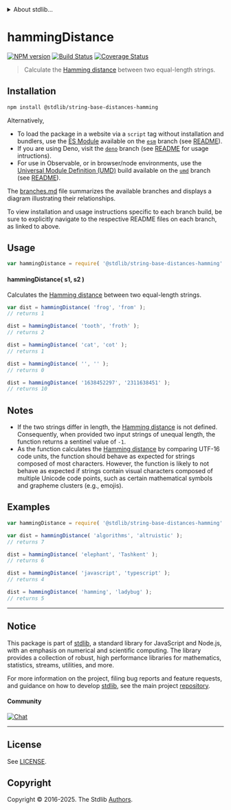 <!--

@license Apache-2.0

Copyright (c) 2023 The Stdlib Authors.

Licensed under the Apache License, Version 2.0 (the "License");
you may not use this file except in compliance with the License.
You may obtain a copy of the License at

   http://www.apache.org/licenses/LICENSE-2.0

Unless required by applicable law or agreed to in writing, software
distributed under the License is distributed on an "AS IS" BASIS,
WITHOUT WARRANTIES OR CONDITIONS OF ANY KIND, either express or implied.
See the License for the specific language governing permissions and
limitations under the License.

-->


<details>
  <summary>
    About stdlib...
  </summary>
  <p>We believe in a future in which the web is a preferred environment for numerical computation. To help realize this future, we've built stdlib. stdlib is a standard library, with an emphasis on numerical and scientific computation, written in JavaScript (and C) for execution in browsers and in Node.js.</p>
  <p>The library is fully decomposable, being architected in such a way that you can swap out and mix and match APIs and functionality to cater to your exact preferences and use cases.</p>
  <p>When you use stdlib, you can be absolutely certain that you are using the most thorough, rigorous, well-written, studied, documented, tested, measured, and high-quality code out there.</p>
  <p>To join us in bringing numerical computing to the web, get started by checking us out on <a href="https://github.com/stdlib-js/stdlib">GitHub</a>, and please consider <a href="https://opencollective.com/stdlib">financially supporting stdlib</a>. We greatly appreciate your continued support!</p>
</details>

# hammingDistance

[![NPM version][npm-image]][npm-url] [![Build Status][test-image]][test-url] [![Coverage Status][coverage-image]][coverage-url] <!-- [![dependencies][dependencies-image]][dependencies-url] -->

> Calculate the [Hamming distance][hamming-distance] between two equal-length strings.

<!-- Package usage documentation. -->

<section class="installation">

## Installation

```bash
npm install @stdlib/string-base-distances-hamming
```

Alternatively,

-   To load the package in a website via a `script` tag without installation and bundlers, use the [ES Module][es-module] available on the [`esm`][esm-url] branch (see [README][esm-readme]).
-   If you are using Deno, visit the [`deno`][deno-url] branch (see [README][deno-readme] for usage intructions).
-   For use in Observable, or in browser/node environments, use the [Universal Module Definition (UMD)][umd] build available on the [`umd`][umd-url] branch (see [README][umd-readme]).

The [branches.md][branches-url] file summarizes the available branches and displays a diagram illustrating their relationships.

To view installation and usage instructions specific to each branch build, be sure to explicitly navigate to the respective README files on each branch, as linked to above.

</section>

<section class="usage">

## Usage

```javascript
var hammingDistance = require( '@stdlib/string-base-distances-hamming' );
```

#### hammingDistance( s1, s2 )

Calculates the [Hamming distance][hamming-distance] between two equal-length strings.

```javascript
var dist = hammingDistance( 'frog', 'from' );
// returns 1

dist = hammingDistance( 'tooth', 'froth' );
// returns 2

dist = hammingDistance( 'cat', 'cot' );
// returns 1

dist = hammingDistance( '', '' );
// returns 0

dist = hammingDistance( '1638452297', '2311638451' );
// returns 10
```

</section>

<!-- /.usage -->

<!-- Package notes. Make sure to keep an empty line after the `section` element and another before the `/section` close. -->

<section class="notes">

## Notes

-   If the two strings differ in length, the [Hamming distance][hamming-distance] is not defined. Consequently, when provided two input strings of unequal length, the function returns a sentinel value of `-1`.
-   As the function calculates the [Hamming distance][hamming-distance] by comparing UTF-16 code units, the function should behave as expected for strings composed of most characters. However, the function is likely to not behave as expected if strings contain visual characters composed of multiple Unicode code points, such as certain mathematical symbols and grapheme clusters (e.g., emojis).

</section>

<!-- /.notes -->

<!-- Package usage examples. -->

<section class="examples">

## Examples

```javascript
var hammingDistance = require( '@stdlib/string-base-distances-hamming' );

var dist = hammingDistance( 'algorithms', 'altruistic' );
// returns 7

dist = hammingDistance( 'elephant', 'Tashkent' );
// returns 6

dist = hammingDistance( 'javascript', 'typescript' );
// returns 4

dist = hammingDistance( 'hamming', 'ladybug' );
// returns 5
```

</section>

<!-- /.examples -->

<!-- Section for related `stdlib` packages. Do not manually edit this section, as it is automatically populated. -->

<section class="related">

</section>

<!-- /.related -->

<!-- Section for all links. Make sure to keep an empty line after the `section` element and another before the `/section` close. -->


<section class="main-repo" >

* * *

## Notice

This package is part of [stdlib][stdlib], a standard library for JavaScript and Node.js, with an emphasis on numerical and scientific computing. The library provides a collection of robust, high performance libraries for mathematics, statistics, streams, utilities, and more.

For more information on the project, filing bug reports and feature requests, and guidance on how to develop [stdlib][stdlib], see the main project [repository][stdlib].

#### Community

[![Chat][chat-image]][chat-url]

---

## License

See [LICENSE][stdlib-license].


## Copyright

Copyright &copy; 2016-2025. The Stdlib [Authors][stdlib-authors].

</section>

<!-- /.stdlib -->

<!-- Section for all links. Make sure to keep an empty line after the `section` element and another before the `/section` close. -->

<section class="links">

[npm-image]: http://img.shields.io/npm/v/@stdlib/string-base-distances-hamming.svg
[npm-url]: https://npmjs.org/package/@stdlib/string-base-distances-hamming

[test-image]: https://github.com/stdlib-js/string-base-distances-hamming/actions/workflows/test.yml/badge.svg?branch=main
[test-url]: https://github.com/stdlib-js/string-base-distances-hamming/actions/workflows/test.yml?query=branch:main

[coverage-image]: https://img.shields.io/codecov/c/github/stdlib-js/string-base-distances-hamming/main.svg
[coverage-url]: https://codecov.io/github/stdlib-js/string-base-distances-hamming?branch=main

<!--

[dependencies-image]: https://img.shields.io/david/stdlib-js/string-base-distances-hamming.svg
[dependencies-url]: https://david-dm.org/stdlib-js/string-base-distances-hamming/main

-->

[chat-image]: https://img.shields.io/gitter/room/stdlib-js/stdlib.svg
[chat-url]: https://app.gitter.im/#/room/#stdlib-js_stdlib:gitter.im

[stdlib]: https://github.com/stdlib-js/stdlib

[stdlib-authors]: https://github.com/stdlib-js/stdlib/graphs/contributors

[umd]: https://github.com/umdjs/umd
[es-module]: https://developer.mozilla.org/en-US/docs/Web/JavaScript/Guide/Modules

[deno-url]: https://github.com/stdlib-js/string-base-distances-hamming/tree/deno
[deno-readme]: https://github.com/stdlib-js/string-base-distances-hamming/blob/deno/README.md
[umd-url]: https://github.com/stdlib-js/string-base-distances-hamming/tree/umd
[umd-readme]: https://github.com/stdlib-js/string-base-distances-hamming/blob/umd/README.md
[esm-url]: https://github.com/stdlib-js/string-base-distances-hamming/tree/esm
[esm-readme]: https://github.com/stdlib-js/string-base-distances-hamming/blob/esm/README.md
[branches-url]: https://github.com/stdlib-js/string-base-distances-hamming/blob/main/branches.md

[stdlib-license]: https://raw.githubusercontent.com/stdlib-js/string-base-distances-hamming/main/LICENSE

[hamming-distance]: https://en.wikipedia.org/wiki/Hamming_distance

</section>

<!-- /.links -->
